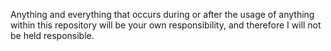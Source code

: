 Anything and everything that occurs during or after the usage of anything within this repository will be your own responsibility, and therefore I will not be held responsible.
